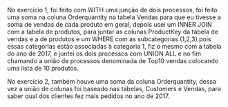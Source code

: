 No exercício 1, foi feito com WITH uma junção de dois processos, foi feito uma soma na coluna Orderquantity na tabela Vendas para que eu tivesse a soma de vendas de cada produto em geral, depois usei um INNER JOIN com a tabela de produtos, para juntar as colunas ProductKey da tabela de vendas e a de produtos e um WHERE com as subcategorias (1,2,3) pois essas categorias estão associadas à categoria 1, fiz o mesmo com a tabela do ano de 2017, e juntei os dois processos com UNION ALL e no fim chamando a união de processos denominada de Top10 vendas colocando uma lista de 10 produtos.

No exercício 2, também houve uma soma da coluna Orderquantity, dessa vez a união de colunas foi baseado nas tabelas, Customers e Vendas, para saber qual dos clientes fez mais pedidos no ano de 2017.

